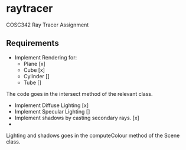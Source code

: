 # raytracer
COSC342 Ray Tracer Assignment

## Requirements
* Implement Rendering for:
    * Plane [x]
    * Cube [x]
    * Cylinder []
    * Tube []
    
The code goes in the intersect method of the relevant class.
* Implement Diffuse Lighting [x]
* Implement Specular Lighting []
* Implement shadows by casting secondary rays. [x]
*
Lighting and shadows goes in the computeColour method of the Scene class.
